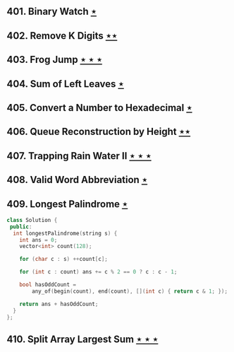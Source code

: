 ## 401. Binary Watch [$\star$](https://leetcode.com/problems/binary-watch)

## 402. Remove K Digits [$\star\star$](https://leetcode.com/problems/remove-k-digits)

## 403. Frog Jump [$\star\star\star$](https://leetcode.com/problems/frog-jump)

## 404. Sum of Left Leaves [$\star$](https://leetcode.com/problems/sum-of-left-leaves)

## 405. Convert a Number to Hexadecimal [$\star$](https://leetcode.com/problems/convert-a-number-to-hexadecimal)

## 406. Queue Reconstruction by Height [$\star\star$](https://leetcode.com/problems/queue-reconstruction-by-height)

## 407. Trapping Rain Water II [$\star\star\star$](https://leetcode.com/problems/trapping-rain-water-ii)

## 408. Valid Word Abbreviation [$\star$](https://leetcode.com/problems/valid-word-abbreviation)

## 409. Longest Palindrome [$\star$](https://leetcode.com/problems/longest-palindrome)

```cpp
class Solution {
 public:
  int longestPalindrome(string s) {
    int ans = 0;
    vector<int> count(128);

    for (char c : s) ++count[c];

    for (int c : count) ans += c % 2 == 0 ? c : c - 1;

    bool hasOddCount =
        any_of(begin(count), end(count), [](int c) { return c & 1; });

    return ans + hasOddCount;
  }
};
```

## 410. Split Array Largest Sum [$\star\star\star$](https://leetcode.com/problems/split-array-largest-sum)
